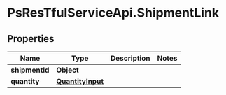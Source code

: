 # PsResTfulServiceApi.ShipmentLink

## Properties
Name | Type | Description | Notes
------------ | ------------- | ------------- | -------------
**shipmentId** | **Object** |  | 
**quantity** | [**QuantityInput**](QuantityInput.md) |  | 

